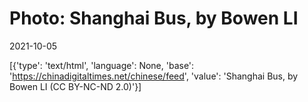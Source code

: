 # Photo: Shanghai Bus, by Bowen LI

2021-10-05

[{'type': 'text/html', 'language': None, 'base': 'https://chinadigitaltimes.net/chinese/feed', 'value': 'Shanghai Bus, by Bowen LI (CC BY-NC-ND 2.0)'}]